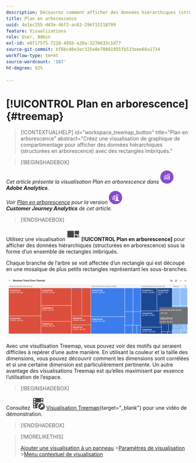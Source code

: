 ```yaml
---
description: Découvrez comment afficher des données hiérarchiques (structurées en arborescence) sous la forme d’un ensemble de rectangles imbriqués.
title: Plan en arborescence
uuid: 4e1ec255-d43e-46f2-ac62-296f15218799
feature: Visualizations
role: User, Admin
exl-id: e6f175f5-7228-495b-a20a-3276633c1d77
source-git-commit: bf8bc40e3ec325e8e70081955fb533eee66a1734
workflow-type: tm+mt
source-wordcount: '167'
ht-degree: 92%

---
```


# [!UICONTROL Plan en arborescence] {#treemap}

<!-- markdownlint-disable MD034 -->

>[!CONTEXTUALHELP]
>id="workspace_treemap_button"
>title="Plan en arborescence"
>abstract="Créez une visualisation de graphique de compartimentage pour afficher des données hiérarchiques (structurées en arborescence) avec des rectangles imbriqués."

<!-- markdownlint-enable MD034 -->

>[!BEGINSHADEBOX]

_Cet article présente la visualisation Plan en arborescence dans_ ![AdobeAnalytics](/help/assets/icons/AdobeAnalytics.svg) _&#x200B;**Adobe Analytics**._<br/>_Voir [Plan en arborescence](https://experienceleague.adobe.com/fr/docs/analytics-platform/using/cja-workspace/visualizations/treemap) pour la_ version ![CustomerJourneyAnalytics](/help/assets/icons/CustomerJourneyAnalytics.svg) _&#x200B;**Customer Journey Analytics** de cet article._

>[!ENDSHADEBOX]

Utilisez une visualisation ![GraphTree](/help/assets/icons/GraphTree.svg) **[!UICONTROL Plan en arborescence]** pour afficher des données hiérarchiques (structurées en arborescence) sous la forme d’un ensemble de rectangles imbriqués.

Chaque branche de l’arbre se voit affectée d’un rectangle qui est découpé en une mosaïque de plus petits rectangles représentant les sous-branches.

![Exemple de Treemap montrant des tuiles de petits rectangles représentant des sous-branches.](assets/treemap.png)

Avec une visutlisation Treemap, vous pouvez voir des motifs qui seraient difficiles à repérer d’une autre manière. En utilisant la couleur et la taille des dimensions, vous pouvez découvrir comment les dimensions sont corrélées et si une certaine dimension est particulièrement pertinente. Un autre avantage des visualisations Treemap est qu’elles maximisent par essence l’utilisation de l’espace.


>[!BEGINSHADEBOX]

Consultez ![VideoCheckedOut](/help/assets/icons/VideoCheckedOut.svg) [Visualisation Treemap](https://video.tv.adobe.com/v/3416854/?quality=12&captions=fre_fr){target="_blank"} pour une vidéo de démonstration.

>[!ENDSHADEBOX]


>[!MORELIKETHIS]
>
>[Ajouter une visualisation à un panneau](/help/analyze/analysis-workspace/visualizations/freeform-analysis-visualizations.md#add-visualizations-to-a-panel)
>&#x200B;>[Paramètres de visualisation](/help/analyze/analysis-workspace/visualizations/freeform-analysis-visualizations.md#settings)
>&#x200B;>[Menu contextuel de visualisation](/help/analyze/analysis-workspace/visualizations/freeform-analysis-visualizations.md#context-menu)
>
